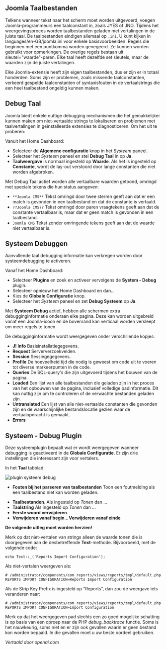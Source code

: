 <!-- Filename: Debugging_a_translation / Display title: Het Debuggen van een Vertaling  -->

## Joomla Taalbestanden

Telkens wanneer tekst naar het scherm moet worden uitgevoerd, voegen Joomla-programmeurs een taalconstant in, zoals JYES of JNO. Tijdens het weergevingsproces worden taalbestanden geladen met vertalingen in de juiste taal. De taalbestanden eindigen allemaal op `.ini`. U kunt kijken in languages/en-GB/joomla.ini voor enkele basisvoorbeelden. Regels die beginnen met een puntkomma worden genegeerd. Ze kunnen worden gebruikt voor opmerkingen. De overige regels bestaan uit sleutel="waarde"-paren. Elke taal heeft dezelfde set sleutels, maar de waarden zijn de juiste vertalingen.

Elke Joomla-extensie heeft zijn eigen taalbestanden, dus er zijn er in totaal honderden. Soms zijn er problemen, zoals missende taalconstanten, verkeerd gespelde taalconstanten of syntaxisfouten in de vertaalstrings die een heel taalbestand ongeldig kunnen maken.

## Debug Taal

Joomla biedt enkele nuttige debugging mechanismen die het gemakkelijker kunnen maken om niet-vertaalde strings te lokaliseren en problemen met taalvertalingen in geïnstalleerde extensies te diagnosticeren. Om het uit te proberen:

Vanuit het Home Dashboard:

* Selecteer de **Algemene configuratie** knop in het *Systeem* paneel.
* Selecteer het *Systeem* paneel en stel **Debug Taal** in op **Ja**.
* **Taalweergave** is normaal ingesteld op **Waarde**. Als het is ingesteld op **Constante**,
wordt de lay-out verstoord door lange constanten die niet worden afgebroken.

Met Debug Taal actief worden alle vertaalbare waarden getoond, omringd met speciale tekens die hun status aangeven:

* `**Joomla CMS**` Tekst omringd door twee sterren geeft aan dat er een match is gevonden in een taalbestand en dat de constante is vertaald.
* `??Joomla CMS??` Tekst omringd door paren vraagtekens geeft aan dat de constante vertaalbaar is, maar dat er geen match is gevonden in een taalbestand.
* `Joomla CMS` Tekst zonder omringende tekens geeft aan dat de waarde niet vertaalbaar is.

## Systeem Debuggen

Aanvullende taal debugging informatie kan verkregen worden door
systeemdebugging te activeren.

Vanaf het Home Dashboard:

* Selecteer **Plugins** en zoek en activeer vervolgens de **System - Debug** plugin.
* Selecteer opnieuw het Home Dashboard en dan...
* Kies de **Globale Configuratie** knop.
* Selecteer het *Systeem* paneel en zet **Debug Systeem** op **Ja**.

Met **Systeem Debug** actief, hebben alle schermen extra debugginginformatie
onderaan elke pagina. Deze kan worden uitgebreid vanaf een Joomla-icoon en de bovenrand kan verticaal worden versleept om meer regels te tonen.

De debugginginformatie wordt weergegeven onder verschillende kopjes:

* **J! Info** Basisinstallatiegegevens.
* **Request** Serververzoekvelden.
* **Session** Sessiegegegevens.
* **Profile** De hoeveelheid tijd die nodig is geweest om code uit te voeren tot diverse markeerpunten in de code.
* **Queries** De SQL-query's die zijn uitgevoerd tijdens het bouwen van de pagina.
* **Loaded** Een lijst van alle taalbestanden die geladen zijn in het proces van het opbouwen van de pagina, inclusief volledige padinformatie. Dit kan nuttig zijn om te controleren of de verwachte bestanden geladen zijn.
* **Untranslated** Een lijst van alle niet-vertaalde constanten die gevonden zijn en de waarschijnlijke bestandslocatie gezien waar de vertaalopdracht is gemaakt.
* **Errors**

## Systeem - Debug Plugin

Deze systeemplugin bepaalt wat er wordt weergegeven wanneer debugging is geactiveerd in de **Globale Configuratie**. Er zijn drie instellingen die interessant zijn voor vertalers.

In het **Taal** tabblad:

![plugin systeem debug](../../../en/images/languages/languages-debug-plugin.png "Systeem - Debug Taal")

* **Fouten bij het parseren van taalbestanden** Toon een foutmelding als een taalbestand niet kan worden geladen.

- **Taalbestanden**. Als ingesteld op *Tonen* dan ...
- **Taalstring** Als ingesteld op *Tonen* dan ...
- **Eerste woord verwijderen**.
- **Verwijderen vanaf begin**
_ **Verwijderen vanaf einde**

**De volgende uitleg moet worden herzien!**

Merk op dat niet-vertalen van strings alleen de waarde tonen die is doorgegeven aan de desbetreffende **Text**-methode. Bijvoorbeeld, met de volgende code:

    echo Text::_('Reports Import Configuration');

Als niet-vertalen weergeven als:

    # /administrator/components/com_reports/views/reports/tmpl/default.php
    REPORTS IMPORT CONFIGURATION=Reports Import Configuration

Als de Strip Key Prefix is ingesteld op "Reports", dan zou de weergave iets veranderen naar:

    # /administrator/components/com_reports/views/reports/tmpl/default.php
    REPORTS IMPORT CONFIGURATION=Import Configuration

Merk op dat het weergegeven pad slechts een zo goed mogelijke schatting is op basis van een oproep naar de PHP *debug_backtrace* functie. Soms is het nauwkeurig, soms niet en er zijn ook gevallen waarin er geen bestand kon worden bepaald. In die gevallen moet u uw beste oordeel gebruiken.

*Vertaald door openai.com*


